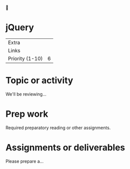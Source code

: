 <span class="icon">📌</span>

jQuery
======

<table><tbody><tr class="odd"><td>Extra</td><td></td></tr><tr class="even"><td>Links</td><td></td></tr><tr class="odd"><td>Priority (1-10)</td><td><span class="selected-value select-value-color-purple">6</span></td></tr></tbody></table>

Topic or activity
=================

We'll be reviewing...

Prep work
=========

Required preparatory reading or other assignments.

Assignments or deliverables
===========================

Please prepare a...
